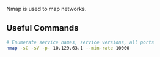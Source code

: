 Nmap is used to map networks.

## Useful Commands
```bash
# Enumerate service names, service versions, all ports
nmap -sC -sV -p- 10.129.63.1 --min-rate 10000
```
